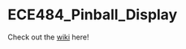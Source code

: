 # ECE484_Pinball_Display

Check out the [wiki](https://github.com/clairehopfensperger/ECE484_Pinball_Display/wiki) here!
